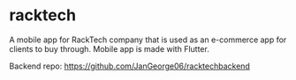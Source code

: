 # racktech

A mobile app for RackTech company that is used as an e-commerce app for clients to buy through.
Mobile app is made with Flutter.

Backend repo: https://github.com/JanGeorge06/racktechbackend


